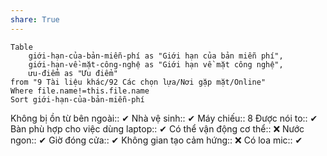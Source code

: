 ```yaml
---
share: True
---
```

```dataview 
Table 
	giới-hạn-của-bản-miễn-phí as "Giới hạn của bản miễn phí",
	giới-hạn-về-mặt-công-nghệ as "Giới hạn về mặt công nghệ",
	ưu-điểm as "Ưu điểm"
from "9 Tài liệu khác/92 Các chọn lựa/Nơi gặp mặt/Online" 
Where file.name!=this.file.name
Sort giới-hạn-của-bản-miễn-phí 
```


Không bị ồn từ bên ngoài:: ✔
Nhà vệ sinh:: ✔
Máy chiếu:: 8
Được nói to:: ✔
Bàn phù hợp cho việc dùng laptop:: ✔
Có thể vận động cơ thể:: ❌
Nước ngon:: ✔
Giờ đóng cửa:: ✔
Không gian tạo cảm hứng:: ❌
Có loa mic:: ✔
